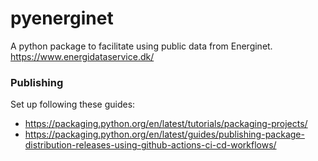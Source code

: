 # pyenerginet
A python package to facilitate using public data from Energinet.
https://www.energidataservice.dk/


### Publishing
Set up following these guides:
- https://packaging.python.org/en/latest/tutorials/packaging-projects/
- https://packaging.python.org/en/latest/guides/publishing-package-distribution-releases-using-github-actions-ci-cd-workflows/

